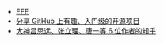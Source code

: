 - [EFE](https://efe.baidu.com/)
- [分享 GitHub 上有趣、入门级的开源项目](https://hellogithub.com/)
- [大神吕思远、张立理、唐一等 6 位作者的知乎](https://zhuanlan.zhihu.com/fefame)